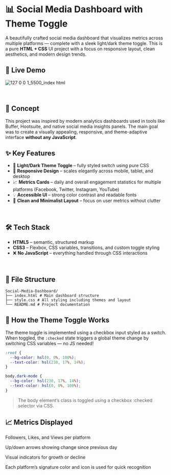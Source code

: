 # 📊 Social Media Dashboard with Theme Toggle

A beautifully crafted social media dashboard that visualizes metrics across multiple platforms — complete with a sleek light/dark theme toggle. This is a pure **HTML + CSS** UI project with a focus on responsive layout, clean aesthetics, and modern design trends.

## 🚀 Live Demo
![127 0 0 1_5500_index html](https://github.com/yarlinlynn/Social-Media-Dashboard/assets/140059481/2f2727bc-9b83-4667-b21a-3eca22bb9eff)

<br/>

## 🧠 Concept

This project was inspired by modern analytics dashboards used in tools like Buffer, Hootsuite, and native social media insights panels. The main goal was to create a visually appealing, responsive, and theme-adaptive interface **without any JavaScript**.

## ✨ Key Features

- 🎨 **Light/Dark Theme Toggle** – fully styled switch using pure CSS
- 📱 **Responsive Design** – scales elegantly across mobile, tablet, and desktop
- 📈 **Metrics Cards** – daily and overall engagement statistics for multiple platforms (Facebook, Twitter, Instagram, YouTube)
- 💡 **Accessible UI** – strong color contrast and readable fonts
- 🧼 **Clean and Minimalist Layout** – focus on user metrics without clutter

<br/>

## 🛠 Tech Stack

- **HTML5** – semantic, structured markup
- **CSS3** – Flexbox, CSS variables, transitions, and custom toggle styling
- ❌ **No JavaScript** – everything handled through CSS interactions

<br/>

## 📂 File Structure
```
Social-Media-Dashboard/
├── index.html # Main dashboard structure
├── style.css # All styling including themes and layout
└── README.md # Project documentation
```

## 🧪 How the Theme Toggle Works

The theme toggle is implemented using a checkbox input styled as a switch. When toggled, the `:checked` state triggers a global theme change by switching CSS variables — no JS needed!

```css
:root {
  --bg-color: hsl(0, 0%, 100%);
  --text-color: hsl(230, 17%, 14%);
}

body.dark-mode {
  --bg-color: hsl(230, 17%, 14%);
  --text-color: hsl(0, 0%, 100%);
}
```
> The body element’s class is toggled using a checkbox :checked selector via CSS.


## 📈 Metrics Displayed
Followers, Likes, and Views per platform

Up/down arrows showing change since previous day

Visual indicators for growth or decline

Each platform’s signature color and icon is used for quick recognition

